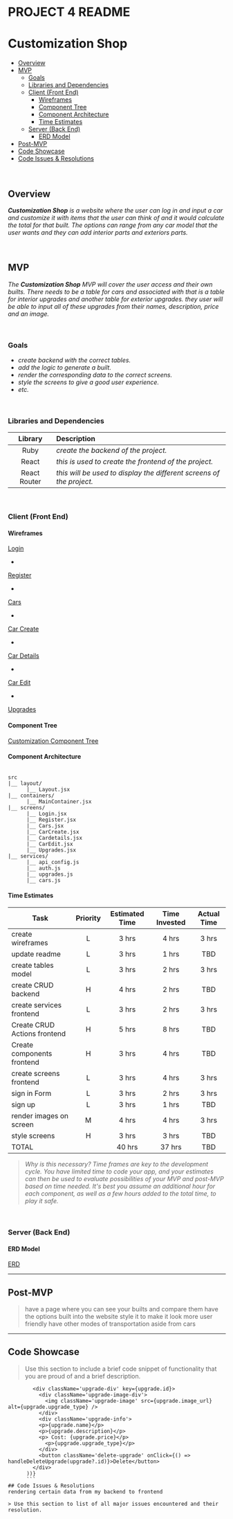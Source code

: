 # PROJECT 4 README <!-- omit in toc -->

# Customization Shop

- [Overview](#overview)
- [MVP](#mvp)
  - [Goals](#goals)
  - [Libraries and Dependencies](#libraries-and-dependencies)
  - [Client (Front End)](#client-front-end)
    - [Wireframes](#wireframes)
    - [Component Tree](#component-tree)
    - [Component Architecture](#component-architecture)
    - [Time Estimates](#time-estimates)
  - [Server (Back End)](#server-back-end)
    - [ERD Model](#erd-model)
- [Post-MVP](#post-mvp)
- [Code Showcase](#code-showcase)
- [Code Issues & Resolutions](#code-issues--resolutions)

<br>

## Overview

_**Customization Shop** is a website where the user can log in and input a car and customize it with items that the user can think of and it would calculate the total for that built. The options can range from any car model that the user wants and they can add interior parts and exteriors parts._

<br>

## MVP

_The **Customization Shop** MVP will cover the user access and their own builts. There needs to be a table for cars and associated with that is a table for interior upgrades and another table for exterior upgrades. they user will be able to input all of these upgrades from their names, description, price and an image._

<br>

### Goals

- _create backend with the correct tables._
- _add the logic to generate a built._
- _render the corresponding data to the correct screens._
- _style the screens to give a good user experience._
- _etc._

<br>

### Libraries and Dependencies

|   Library    | Description                                                          |
| :----------: | :------------------------------------------------------------------- |
|     Ruby     | _create the backend of the project._                                 |
|    React     | _this is used to create the frontend of the project._                |
| React Router | _this will be used to display the different screens of the project._ |

<br>

### Client (Front End)

#### Wireframes

[Login](https://wireframe.cc/pro/pp/8bee06419466803#1)

-

[Register](https://wireframe.cc/pro/pp/8bee06419466803#q1ggjura)

-

[Cars](https://wireframe.cc/pro/pp/8bee06419466803#7efpai65)

-

[Car Create](https://wireframe.cc/pro/pp/8bee06419466803#ufjk35eh)

-

[Car Details](https://wireframe.cc/pro/pp/8bee06419466803#n8yzn8x5)

-

[Car Edit](https://wireframe.cc/pro/pp/8bee06419466803#isz0cs26)

-

[Upgrades](https://wireframe.cc/pro/pp/8bee06419466803#myekbmxx)

#### Component Tree

[Customization Component Tree ](https://lucid.app/lucidchart/invitations/accept/inv_76b9b9b4-d063-4a23-835a-22e530e3fd74?viewport_loc=56%2C-131%2C2447%2C1517%2C0_0)

#### Component Architecture

```structure

src
|__ layout/
      |__ Layout.jsx
|__ containers/
      |__ MainContainer.jsx
|__ screens/
      |__ Login.jsx
      |__ Register.jsx
      |__ Cars.jsx
      |__ CarCreate.jsx
      |__ Cardetails.jsx
      |__ CarEdit.jsx
      |__ Upgrades.jsx
|__ services/
      |__ api_config.js
      |__ auth.js
      |__ upgrades.js
      |__ cars.js

```

#### Time Estimates

| Task                         | Priority | Estimated Time | Time Invested | Actual Time |
| ---------------------------- | :------: | :------------: | :-----------: | :---------: |
| create wireframes            |    L     |     3 hrs      |     4 hrs     |    3 hrs    |
| update readme                |    L     |     3 hrs      |     1 hrs     |     TBD     |
| create tables model          |    L     |     3 hrs      |     2 hrs     |    3 hrs    |
| create CRUD backend          |    H     |     4 hrs      |     2 hrs     |     TBD     |
| create services frontend     |    L     |     3 hrs      |     2 hrs     |    3 hrs    |
| Create CRUD Actions frontend |    H     |     5 hrs      |     8 hrs     |     TBD     |
| Create components frontend   |    H     |     3 hrs      |     4 hrs     |     TBD     |
| create screens frontend      |    L     |     3 hrs      |     4 hrs     |    3 hrs    |
| sign in Form                 |    L     |     3 hrs      |     2 hrs     |    3 hrs    |
| sign up                      |    L     |     3 hrs      |     1 hrs     |     TBD     |
| render images on screen      |    M     |     4 hrs      |     4 hrs     |    3 hrs    |
| style screens                |    H     |     3 hrs      |     3 hrs     |     TBD     |
| TOTAL                        |          |     40 hrs     |    37 hrs     |     TBD     |

> _Why is this necessary? Time frames are key to the development cycle. You have limited time to code your app, and your estimates can then be used to evaluate possibilities of your MVP and post-MVP based on time needed. It's best you assume an additional hour for each component, as well as a few hours added to the total time, to play it safe._

<br>

### Server (Back End)

#### ERD Model

[ERD](https://lucid.app/lucidchart/invitations/accept/inv_227d002f-6735-45c0-aed8-92ddef276808)
<br>

---

## Post-MVP

> have a page where you can see your builts and compare them
> have the options built into the website
> style it to make it look more user friendly
> have other modes of transportation aside from cars

---

## Code Showcase

> Use this section to include a brief code snippet of functionality that you are proud of and a brief description.

````{carItem?.upgrades.map((upgrade) => (
        <div className='upgrade-div' key={upgrade.id}>
          <div className='upgrade-image-div'>
            <img className='upgrade-image' src={upgrade.image_url} alt={upgrade.upgrade_type} />
          </div>
          <div className='upgrade-info'>
          <p>{upgrade.name}</p>
          <p>{upgrade.description}</p>
          <p> Cost: {upgrade.price}</p>
            <p>{upgrade.upgrade_type}</p>
          </div>
          <button className='delete-upgrade' onClick={() => handleDeleteUpgrade(upgrade?.id)}>Delete</button>
        </div>
      ))}
      ```
## Code Issues & Resolutions
rendering certain data from my backend to frontend

> Use this section to list of all major issues encountered and their resolution.
````
